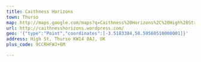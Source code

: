 ```yaml
---
title: Caithness Horizons
town: Thurso
map: http://maps.google.com/maps?q=Caithness%20Horizons%2C%20High%20Street%2C%20Old%20Town%20Hall%2C%20Thurso%2C%20Caithness%2C%20GB%2C%20KW14%208AJ
url: http://caithnesshorizons.wordpress.com/
geo: '{"type":"Point","coordinates":[-3.5183384,58.59560510000001]}'
address: High St, Thurso KW14 8AJ, UK
plus_code: 9CCRHFWJ+6M

---
```


